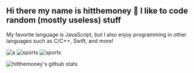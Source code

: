 ## Hi there my name is hitthemoney 👋 I like to code random (mostly useless) stuff
My favorite language is JavaScript, but I also enjoy programming in other languages such as C/C++, Swift, and more!

![a](https://img.shields.io/badge/OS-MacOS-orange) ![sports](https://img.shields.io/badge/Text%20Editor-Visual%20Studio%20Code-blue) ![sports](https://img.shields.io/badge/Secondary%20Text%20Editor-VIM-green) 

![hitthemoney's github stats](https://github-readme-stats.vercel.app/api?username=hitthemoney&show_icons=true&theme=dark)

<!--
**hitthemoney/hitthemoney** is a ✨ _special_ ✨ repository because its `README.md` (this file) appears on your GitHub profile. 

Here are some ideas to get you started:

- 🔭 I’m currently working on ...
- 🌱 I’m currently learning ...
- 👯 I’m looking to collaborate on ...
- 🤔 I’m looking for help with ...
- 💬 Ask me about ...
- 📫 How to reach me: ...
- 😄 Pronouns: ...
- ⚡ Fun fact: ...
-->
